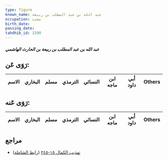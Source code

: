 ```yaml
---
type: figure
known_name: عبد الله بن عبد المطلب بن ربيعة
occupation: محدث
birth_date:
passing_date:
tahdhib_id: 3398
---
```

##### عبد الله بن عبد المطلب بن ربيعة بن الحارث الهاشمي

## رَوَى عَن:
| الاسم | البخاري | مسلم | الترمذي | النسائي | ابن ماجه | أبي داود | Others |
| ----- | ------- | ---- | ------- | ------- | -------- | -------- | ------ |
## رَوَى عَنه:
| الاسم | البخاري | مسلم | الترمذي | النسائي | ابن ماجه | أبي داود | Others |
| ----- | ------- | ---- | ------- | ------- | -------- | -------- | ------ |
## مراجع
- [تهذيب الكمال ١٥-٢٤٥](obsidian://open?vault=Tahdhib-al-Kamal&file=Figures/٣٣٩٨-عبد%20الله%20بن%20عبد%20المطلب%20بن%20ربيعة%20بن%20الحارث%20الهاشمي) ([رابط الشاملة](https://shamela.ws/book/3722/7729))